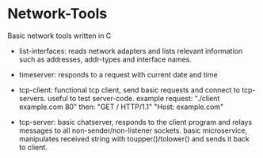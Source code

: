 # Network-Tools
Basic network tools written in C

- list-interfaces: 
	reads network adapters and lists relevant information such as addresses, addr-types and interface names.
	
- timeserver: 
	responds to a request with current date and time
	

- tcp-client: 
	functional tcp client, send basic requests and connect to tcp-servers. useful to test server-code. 
	example request: "./client example.com 80" then:
	"GET / HTTP/1.1"
	"Host: example.com"
	
- tcp-server: 
	basic chatserver, responds to the client program and relays messages to all non-sender/non-listener sockets.
	basic microservice, manipulates received string with toupper()/tolower() and sends it back to client.

